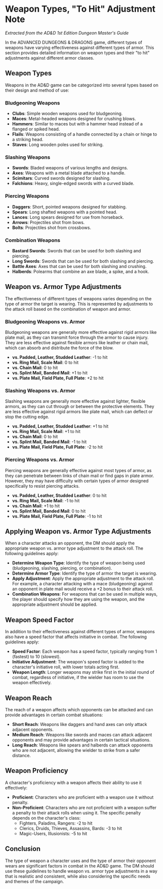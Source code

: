 # Weapon Types, "To Hit" Adjustment Note

*Extracted from the AD&D 1st Edition Dungeon Master's Guide*

In the ADVANCED DUNGEONS & DRAGONS game, different types of weapons have varying effectiveness against different types of armor. This section provides detailed information on weapon types and their "to hit" adjustments against different armor classes.

## Weapon Types

Weapons in the AD&D game can be categorized into several types based on their design and method of use:

### Bludgeoning Weapons
- **Clubs**: Simple wooden weapons used for bludgeoning.
- **Maces**: Metal-headed weapons designed for crushing blows.
- **Hammers**: Similar to maces but with a hammer head instead of a flanged or spiked head.
- **Flails**: Weapons consisting of a handle connected by a chain or hinge to a striking head.
- **Staves**: Long wooden poles used for striking.

### Slashing Weapons
- **Swords**: Bladed weapons of various lengths and designs.
- **Axes**: Weapons with a metal blade attached to a handle.
- **Scimitars**: Curved swords designed for slashing.
- **Falchions**: Heavy, single-edged swords with a curved blade.

### Piercing Weapons
- **Daggers**: Short, pointed weapons designed for stabbing.
- **Spears**: Long shafted weapons with a pointed head.
- **Lances**: Long spears designed for use from horseback.
- **Arrows**: Projectiles shot from bows.
- **Bolts**: Projectiles shot from crossbows.

### Combination Weapons
- **Bastard Swords**: Swords that can be used for both slashing and piercing.
- **Long Swords**: Swords that can be used for both slashing and piercing.
- **Battle Axes**: Axes that can be used for both slashing and crushing.
- **Halberds**: Polearms that combine an axe blade, a spike, and a hook.

## Weapon vs. Armor Type Adjustments

The effectiveness of different types of weapons varies depending on the type of armor the target is wearing. This is represented by adjustments to the attack roll based on the combination of weapon and armor.

### Bludgeoning Weapons vs. Armor

Bludgeoning weapons are generally more effective against rigid armors like plate mail, as they can transmit force through the armor to cause injury. They are less effective against flexible armors like leather or chain mail, which can absorb and distribute the force of the blow.

- **vs. Padded, Leather, Studded Leather**: -1 to hit
- **vs. Ring Mail, Scale Mail**: 0 to hit
- **vs. Chain Mail**: 0 to hit
- **vs. Splint Mail, Banded Mail**: +1 to hit
- **vs. Plate Mail, Field Plate, Full Plate**: +2 to hit

### Slashing Weapons vs. Armor

Slashing weapons are generally more effective against lighter, flexible armors, as they can cut through or between the protective elements. They are less effective against rigid armors like plate mail, which can deflect or stop the cutting edge.

- **vs. Padded, Leather, Studded Leather**: +1 to hit
- **vs. Ring Mail, Scale Mail**: +1 to hit
- **vs. Chain Mail**: 0 to hit
- **vs. Splint Mail, Banded Mail**: -1 to hit
- **vs. Plate Mail, Field Plate, Full Plate**: -2 to hit

### Piercing Weapons vs. Armor

Piercing weapons are generally effective against most types of armor, as they can penetrate between links of chain mail or find gaps in plate armor. However, they may have difficulty with certain types of armor designed specifically to resist piercing attacks.

- **vs. Padded, Leather, Studded Leather**: 0 to hit
- **vs. Ring Mail, Scale Mail**: -1 to hit
- **vs. Chain Mail**: +1 to hit
- **vs. Splint Mail, Banded Mail**: 0 to hit
- **vs. Plate Mail, Field Plate, Full Plate**: -1 to hit

## Applying Weapon vs. Armor Type Adjustments

When a character attacks an opponent, the DM should apply the appropriate weapon vs. armor type adjustment to the attack roll. The following guidelines apply:

- **Determine Weapon Type**: Identify the type of weapon being used (bludgeoning, slashing, piercing, or combination).
- **Determine Armor Type**: Identify the type of armor the target is wearing.
- **Apply Adjustment**: Apply the appropriate adjustment to the attack roll. For example, a character attacking with a mace (bludgeoning) against an opponent in plate mail would receive a +2 bonus to their attack roll.
- **Combination Weapons**: For weapons that can be used in multiple ways, the player should specify how they are using the weapon, and the appropriate adjustment should be applied.

## Weapon Speed Factor

In addition to their effectiveness against different types of armor, weapons also have a speed factor that affects initiative in combat. The following guidelines apply:

- **Speed Factor**: Each weapon has a speed factor, typically ranging from 1 (fastest) to 10 (slowest).
- **Initiative Adjustment**: The weapon's speed factor is added to the character's initiative roll, with lower totals acting first.
- **Weapon Length**: Longer weapons may strike first in the initial round of combat, regardless of initiative, if the wielder has room to use the weapon effectively.

## Weapon Reach

The reach of a weapon affects which opponents can be attacked and can provide advantages in certain combat situations:

- **Short Reach**: Weapons like daggers and hand axes can only attack adjacent opponents.
- **Medium Reach**: Weapons like swords and maces can attack adjacent opponents and may provide advantages in certain tactical situations.
- **Long Reach**: Weapons like spears and halberds can attack opponents who are not adjacent, allowing the wielder to strike from a safer distance.

## Weapon Proficiency

A character's proficiency with a weapon affects their ability to use it effectively:

- **Proficient**: Characters who are proficient with a weapon use it without penalty.
- **Non-Proficient**: Characters who are not proficient with a weapon suffer a penalty to their attack rolls when using it. The specific penalty depends on the character's class:
  - Fighters, Paladins, Rangers: -2 to hit
  - Clerics, Druids, Thieves, Assassins, Bards: -3 to hit
  - Magic-Users, Illusionists: -5 to hit

## Conclusion

The type of weapon a character uses and the type of armor their opponent wears are significant factors in combat in the AD&D game. The DM should use these guidelines to handle weapon vs. armor type adjustments in a way that is realistic and consistent, while also considering the specific needs and themes of the campaign.
